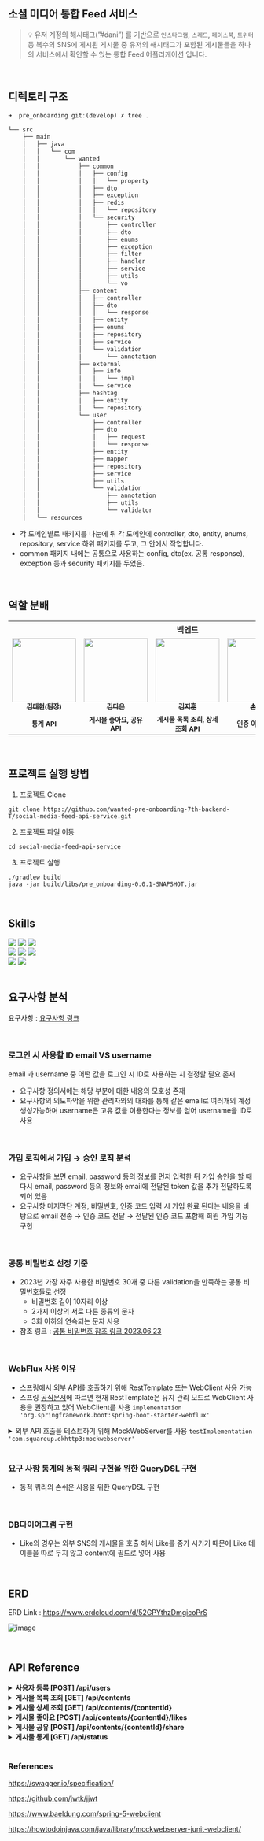 ## 소셜 미디어 통합 Feed 서비스

> 💡 유저 계정의 해시태그(”#dani”) 를 기반으로 `인스타그램`, `스레드`, `페이스북`, `트위터` 등 복수의 SNS에 게시된 게시물 중 유저의 해시태그가 포함된 게시물들을 하나의 서비스에서 확인할 수 있는 통합 Feed 어플리케이션 입니다.

<br/>

## 디렉토리 구조

```jsx
➜  pre_onboarding git:(develop) ✗ tree .

└── src
    ├── main
    │   ├── java
    │   │   └── com
    │   │       └── wanted
    │   │           ├── common
    │   │           │   ├── config
    │   │           │   │   └── property
    │   │           │   ├── dto
    │   │           │   ├── exception
    │   │           │   ├── redis
    │   │           │   │   └── repository
    │   │           │   └── security
    │   │           │       ├── controller
    │   │           │       ├── dto
    │   │           │       ├── enums
    │   │           │       ├── exception
    │   │           │       ├── filter
    │   │           │       ├── handler
    │   │           │       ├── service
    │   │           │       ├── utils
    │   │           │       └── vo
    │   │           ├── content
    │   │           │   ├── controller
    │   │           │   ├── dto
    │   │           │   │   └── response
    │   │           │   ├── entity
    │   │           │   ├── enums
    │   │           │   ├── repository
    │   │           │   ├── service
    │   │           │   └── validation
    │   │           │       └── annotation
    │   │           ├── external
    │   │           │   ├── info
    │   │           │   │   └── impl
    │   │           │   └── service
    │   │           ├── hashtag
    │   │           │   ├── entity
    │   │           │   └── repository
    │   │           └── user
    │   │               ├── controller
    │   │               ├── dto
    │   │               │   ├── request
    │   │               │   └── response
    │   │               ├── entity
    │   │               ├── mapper
    │   │               ├── repository
    │   │               ├── service
    │   │               ├── utils
    │   │               └── validation
    │   │                   ├── annotation
    │   │                   ├── utils
    │   │                   └── validator
    │   └── resources

```

- 각 도메인별로 패키지를 나눈에 뒤 각 도메인에 controller, dto, entity, enums, repository, service 하위 패키지를 두고, 그 안에서 작업합니다.
- common 패키지 내에는 공통으로 사용하는 config, dto(ex. 공통 response), exception 등과 security 패키지를 두었음.

<br/>

## 역할 분배

<table>
  <tbody>
    <tr><th colspan="5">백엔드</th></tr>
    <tr>
      <td align="center"><a href="https://github.com/ffolabear"><img src="https://avatars.githubusercontent.com/u/65614734?v=4" width="130px;" alt=""/><br /><sub><b>김태현(팀장)</b></sub></a><br /></td>
      <td align="center"><a href="https://github.com/jkde7721"><img src="https://avatars.githubusercontent.com/u/65665065?v=4"
      width="130px;" alt=""/><br /><sub><b>김다은</b></sub></a><br /></td>
      <td align="center"><a href="https://github.com/kho903"><img src="https://avatars.githubusercontent.com/u/52434805?v=4" width="130px;" alt=""/><br /><sub><b>김지훈</b></sub></a><br /></td>
       <td align="center"><a href="https://github.com/Byeonghee-son"><img src="https://avatars.githubusercontent.com/u/96256807?v=4" width="130px;" alt=""/><br /><sub><b>손병희</b></sub></a><br /></td>     
      <td align="center"><a href="https://github.com/LEEGIHO94"><img src="https://avatars.githubusercontent.com/u/116015708?v=4" width="130px;" alt=""/><br /><sub><b>이기호</b></sub></a><br /></td>
    </tr>
    <tr>
       <td align="center"><sub><b>통계 API</b></sub></td>
       <td align="center"><sub><b>게시물 좋아요, 공유 API</b></sub></td>
       <td align="center"><sub><b>게시물 목록 조회, 상세 조회 API</b></sub></td>
       <td align="center"><sub><b>인증 이메일 API</b></sub></td>
       <td align="center"><sub><b>회원가입, 로그인 API</b></sub></td>
    </tr>
    <tr></tr>
  </tbody>
</table>
<br/>

## 프로젝트 실행 방법

1. 프로젝트 Clone

```shell
git clone https://github.com/wanted-pre-onboarding-7th-backend-T/social-media-feed-api-service.git
```

2. 프로젝트 파일 이동

```shell
cd social-media-feed-api-service
```

3. 프로젝트 실행

```shell
./gradlew build
java -jar build/libs/pre_onboarding-0.0.1-SNAPSHOT.jar
```

<br/>

## Skills

<div>
  <img src="https://img.shields.io/badge/Springboot.3.1.5-80EA62?style=flat-square&logo=Springboot&logoColor=black"/>
  <img src="https://img.shields.io/badge/Spring DATA JPA-80EA62?style=flat-square&logo=Spring&logoColor=black"/>
  <img src="https://img.shields.io/badge/SpringSecurity6.1.5-80EA62?style=flat-square&logo=Spring&logoColor=black"/>
</div>

<div>
  <img src="https://img.shields.io/badge/REDIS-dc382c?style=flat-square&logo=REDIS&logoColor=white"/>
  <img src="https://img.shields.io/badge/MySQL-764ABC?style=flat-square&logo=MySQL&logoColor=white">
  <img src="https://img.shields.io/badge/QueryDSL-764ABC?style=flat-square&logo=QueryDSL&logoColor=white">
</div>

<div>
  <img src="https://img.shields.io/badge/JWT-000000?style=flat-square&logo=JWT&logoColor=white"/>
  <img src="https://img.shields.io/badge/junit5-25A162?style=flat-square&logo=junit5&logoColor=white"/>
</div>

<br/>

## 요구사항 분석

요구사항 : [요구사항 링크](https://www.notion.so/938175f1165b470e90462d1f1d52fd78?pvs=21)

<br/>

### 로그인 시 사용할 ID email VS username

email 과 username 중 어떤 값을 로그인 시 ID로 사용하는 지 결정할 필요 존재

- 요구사항 정의서에는 해당 부분에 대한 내용의 모호성 존재
- 요구사항의 의도파악을 위한 관리자와의 대화를 통해 같은 email로 여러개의 계정 생성가능하며 username은 고유 값을 이용한다는 정보를 얻어 username을 ID로 사용

<br/>

### 가입 로직에서 가입 → 승인 로직 분석

- 요구사항을 보면 email, password 등의 정보를 먼저 입력한 뒤 가입 승인을 할 때 다시 email, password 등의 정보와 email에 전달된 token 값을 추가 전달하도록 되어 있음
- 요구사항 마지막단 계정, 비밀번호, 인증 코드 입력 시 가입 완료 된다는 내용을 바탕으로
  email 전송 → 인증 코드 전달 → 전달된 인증 코드 포함해 회원 가입 기능 구현

<br/>

### 공통 비밀번호 선정 기준

- 2023년 가장 자주 사용한 비밀번호 30개 중 다른 validation을 만족하는 공통 비밀번호들로 선정
    - 비밀번호 길이 10자리 이상
    - 2가지 이상의 서로 다른 종류의 문자
    - 3회 이하의 연속되는 문자 사용
- 참조 링크 : [공통 비밀번호 참조 링크 2023.06.23](https://www.beckershospitalreview.com/cybersecurity/30-most-common-passwords-of-2023.html)

<br/>

### WebFlux 사용 이유

- 스프링에서 외부 API를 호출하기 위해 RestTemplate 또는 WebClient 사용 가능
- 스프링 [공식문서](https://docs.spring.io/spring-framework/docs/current/javadoc-api/org/springframework/web/client/RestTemplate.html)에 따르면 현재 RestTemplate은 유지 관리 모드로 WebClient 사용을 권장하고 있어 WebClient를 사용 `implementation 'org.springframework.boot:spring-boot-starter-webflux'`
<details>
  <summary>외부 API 호출을 테스트하기 위해 MockWebServer를 사용 <code>testImplementation 'com.squareup.okhttp3:mockwebserver'</code></summary><br/>

  ```java
    static MockWebServer mockWebServer;
    
    @BeforeAll
    static void initAll() throws IOException {
        mockWebServer = new MockWebServer();
        mockWebServer.start();
    }
    
    @BeforeEach
    void init() {
        baseUrl = String.format("http://localhost:%s", mockWebServer.getPort());
    }
    
    @AfterAll
    static void tearDownAll() throws IOException {
        mockWebServer.shutdown();
    }
    
    @Test
    void mockWebServertest() {
    	mockWebServer.enqueue(new MockResponse()
                  .setBody("")
    	            .setHeader("Content-Type", "application/json"));
    }
  ```

- 테스트 라이프 사이클에 따라 `mockWebServer` 객체를 초기화
- `mockWebServer`의 내부 큐에 `MockResponse` 객체를 저장
- 요청마다 큐의 `MockResponse` 객체가 pop되어 반환

</details>

<br/>

### 요구 사항 통계의 동적 쿼리 구현을 위한 QueryDSL 구현

- 동적 쿼리의 손쉬운 사용을 위한 QueryDSL 구현

<br/>

### DB다이어그램 구현

- Like의 경우는 외부 SNS의 게시물을 호출 해서 Like를 증가 시키기 때문에 Like 테이블을 따로 두지 않고 content에 필드로 넣어 사용

<br/>

## ERD

ERD Link :  https://www.erdcloud.com/d/52GPYthzDmgicoPrS

![image](https://github.com/wanted-pre-onboarding-7th-backend-T/social-media-feed-api-service/assets/65665065/6543b41f-0432-42c1-b08e-f183188263d0)

<br/>

## API Reference

<details>
<summary><strong>사용자 등록 [POST] /api/users</strong></summary>
<div markdown="1">

- Valid
    - 비밀번호 최소 길이 10자 이상
    - 통상적으로 자주 사용되는 비밀번호 사용 불가
    - Password 종류 (통상적으로 사용하는 비밀번호 선정 기준)

      ```text
      abc123
      password1
      1q2w3e4r
      qwerty123
      zaq12wsx
      qaz2wsx
      p@ssw0rd!!
      ```

      - 숫자, 문자, 특수문자 중 2가지 이상 포함
      - 3회 이상 연속되는 문자 사용 불가능

- Stub
    ``` json
    Request
    POST /api/users
    {
      "username":"test001",
      "email":"test001@gmail.com",
      "password" :"qwer123!!" 
    }
    
    Response
    {
      "userId":1
    }
    ```
</div>
</details>

<details>
<summary><strong>게시물 목록 조회 [GET] /api/contents</strong></summary>
<div markdown="1">

- 요청의 쿼리 파라미터에 따라 feed 게시물 목록을 조회하는 API

  <details>
    <summary><strong>쿼리 파라미터 목록</strong></summary>
  
    | query | 속성 | default(미입력 시 값) | 설명 |
    | --- | --- | --- | --- |
    | hashtag | string | 본인계정 | 맛집, 성수동 등 1건의 해시태그 이며, 정확히 일치하는 값(Exact)만 검색합니다. |
    | type | string |  | 게시물의 type 필드 값 별로 조회가 됩니다. 미입력 시 모든 type 이 조회됩니다. |
    | order_by | string | created_at | 정렬순서이며, created_at,updated_at,like_count,share_count,view_count 가 사용 가능합니다.
    오름차순 , 내림차순 모두 가능하게 구현 |
    | search_by | string | title,content | 검색 기준이며, title , content, title,content 이 사용 가능합니다. 각각 제목, 내용, 제목 + 내용 에 해당합니다. |
    | search | string |  | search_by 에서 검색할 키워드 이며 유저가 입력합니다. 해당 문자가 포함된 게시물을 검색합니다. |
    | page_count | number | 10 | 페이지당 게시물 갯수를 지정합니다. |
    | page | number | 0 | 조회하려는 페이지를 지정합니다. |

  </details> 
  
- 검색 조건에 일치하는 게시물이 없으면 빈 리스트가 조회
- 조회되는 게시물 데이터는 `식별자`, `SNS 별 식별자`, `SNS 타입`, `제목`, `내용`, `해시태그 목록`, `조회수`, `좋아요수`, `공유하기수`, `작성일`, `수정일` 포함
- 페이징 처리로 일부 게시물 목록만 조회

- Stub
    ```json
    Reqeust
    GET /api/contents
    
    Response
    {
      "data": {
        "pagingUtil": {
          "totalElements": 16,
          "totalPages": 2,
          "pageNumber": 1,
          "pageSize": 10,
          "totalPageGroups": 1,
          "pageGroupSize": 5,
          "pageGroup": 1,
          "startPage": 1,
          "endPage": 2,
          "existPrePageGroup": false,
          "existNextPageGroup": false
        },
        "content": [{
          "content_id" : 1,
          "type": "facebook",
          "title": "게시글 제목입니다.",
          "content": "게시글 내용입니다.",
          "hashtags": [
            "해시태그1", "해시태그2", "해시태그3"
          ],
          "view_count": 1,
          "like_count": 2,
          "share_count": 3,
          "updated_at": "2023-11-02 13:15:11",
          "created_at": "2023-11-02 13:15:11"
        }]
      },
      "message":"OK",
      "code" : 200,
      "timeStamp":"2023-11-02 13:15:11"
    }
    ```
</div>
</details>

<details>
<summary><strong>게시물 상세 조회 [GET] /api/contents/{contentId}</strong></summary>
<div markdown="1">

- 게시물 식별자로 특정 게시물 조회하는 API
- 조회되는 게시물 데이터는 `식별자`, `SNS 별 식별자`, `SNS 타입`, `제목`, `내용`, `해시태그 목록`, `조회수`, `좋아요수`, `공유하기수`, `작성일`, `수정일` 포함
- API 호출 시 해당 게시물의 `조회수` 1 증가

- Stub
    ``` json
    Reqeust
    GET /api/contents/{contentsId}
    
    Response
    {
      "data" : {
        "content_id" : 1,
        "content_sns_id" : "sns 아이디",
        "type": "facebook",
        "title": "게시글 제목입니다.",
        "content": "게시글 내용입니다.",
        "hashtags": [
          "해시태그1", "해시태그2", "해시태그3"
        ],
        "view_count": 1,
        "like_count": 2,
        "share_count": 3,
        "updated_at": "2023-11-02 13:15:11",
        "created_at": "2023-11-02 13:15:11"
      },
      "message":"OK",
      "code" : 200,
      "timeStamp":"2023-11-02 13:15:11"
    }
    ```
</div>
</details>

<details>
<summary><strong>게시물 좋아요 [POST] /api/contents/{contentId}/likes</strong></summary>
<div markdown="1">

- 게시물 식별자로 특정 게시물을 좋아요 하는 API
- 좋아요 클릭 시 각 SNS 별 외부 API 동기 호출
- 만약 외부 API 호출에 실패하면 좋아요 개수가 증가되지 않고 기존 좋아요 개수 반환
  
  <details>
    <summary><strong>외부 API 목록</strong></summary><br/>

    | type | method | endpoint |
    | --- | --- | --- |
    | facebook | POST | https://www.facebook.com/likes/<content_id> |
    | twitter | POST | https://www.twitter.com/likes/<content_id> |
    | instagram | POST | https://www.instagram.com/likes/<content_id> |
    | threads | POST | https://www.threads.net/likes/<content_id> |

  </details>

- Stub
    ``` json
    Reqeust
    POST /api/contents/1/likes
    
    Response
    {
      "data": {
        "contentId": 1,
        "likeCount": 10
      },
      "message": "OK",
      "code": 200,
      "timeStamp":"2023-11-02 13:15:11"
    }
    ```
</div>
</details>

<details>
<summary><strong>게시물 공유 [POST] /api/contents/{contentId}/share</strong></summary>
<div markdown="1">

- 게시물 식별자로 특정 게시물을 공유하는 API
- 공유하기 클릭 시 각 SNS 별 외부 API 동기 호출
- 만약 외부 API 호출에 실패하면 공유하기 개수가 증가되지 않고 기존 공유하기 개수 반환

  <details>
    <summary><strong>외부 API 목록</strong></summary><br/>

    | type | method | endpoint |
    | --- | --- | --- |
    | facebook | POST | https://www.facebook.com/share/<content_id> |
    | twitter | POST | https://www.twitter.com/share/<content_id> |
    | instagram | POST | https://www.instagram.com/share/<content_id> |
    | threads | POST | https://www.threads.net/share/<content_id> |

  </details>

- Stub
    ``` json
    Reqeust
    POST /api/contents/1/likes
    
    Response
    {
      "data": {
        "contentId": 1,
        "shareCount": 10
      },
      "message": "OK",
      "code": 200,
      "timeStamp":"2023-11-02 13:15:11"
    }
    ```
</div>
</details>

<details>
<summary><strong>게시물 통계 [GET] /api/status</strong></summary>
<div markdown="1">

- 요청의 쿼리 파라미터를 통해 게시물의 통계를 조회하는 API

  <details>
    <summary><strong>쿼리 파라미터 목록</strong></summary><br/>
  
    | query | 속성 | default(미입력 시 값) | 설명 |
    | --- | --- | --- | --- |
    | hashtag | string | 본인계정 |  |
    | type | string (열거형) | 필수 값 | date, hour |
    | start | date | 오늘로 부터 7일전 | 2023-10-01 과 같이 데이트 형식이며 조회 기준 시작일을 의미합니다. |
    | end | date | 오늘 | 2023-10-25 과 같이 데이트 형식이며 조회 기준 시작일을 의미합니다. |
    | value | string | count | count , view_count, like_count, share_count 가 사용 가능합니다. |
  
  </details>

  <details>
    <summary><strong><code>value</code> 쿼리 파라미터</strong></summary><br/>

    | count | 게시물 개수 |
    | --- | --- |
    | viewCount | 조회된 게시물의 조회수 총합 |
    | likeCount | 조회된 게시물의 좋아요수 총합 |
    | shareCount | 조회된 게시물의 공유하기수 총합 |

  </details>

  <details>
    <summary><strong><code>type</code> 쿼리 파라미터</strong></summary><br/>

    | date | start ~ end 기간 내(시작일, 종료일 포함) 해당 hashtag가 포함된 게시물을 일자별로 조회<br/>❗최대 한달(30일) 조회 가능 |
    | --- | --- |
    | hour | start ~ end 기간 내(시작일, 종료일 포함) 해당 hashtag가 포함된 게시물을 시간별로 조회<br/>❗최대 일주일(7일) 조회 가능 |

  </details>

- Stub
    ``` json
    Request
    GET /api/status
    
    Response
    {
      "timeStamp": "2023-07-17 09:55:01",
      "code": 200,
      "message": "정상 처리",
      "data": {[
        {
          "date": "2023-10-01",
          "count": 5
        },
        {
          "date": "2023-10-02",
          "count": 6
        },
        {
          "date": "2023-10-03",
          "count": 7
        },
      ]}
    }
    ```
</div>
</details>

<br/>

### References

https://swagger.io/specification/

https://github.com/jwtk/jjwt

https://www.baeldung.com/spring-5-webclient

https://howtodoinjava.com/java/library/mockwebserver-junit-webclient/
